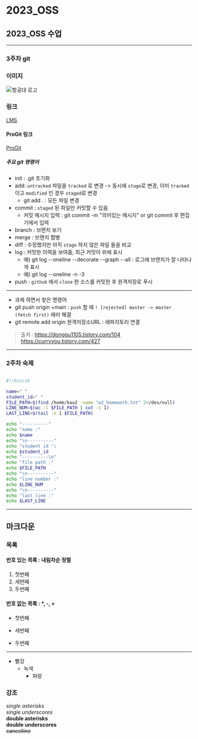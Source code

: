 # 2023_OSS
## 2023_OSS 수업

---

### 3주차 git

### 이미지

![항공대 
로고](https://github.com/You-jisang/2023_OSS/blob/main/img/kau/kau.png 
"한국항공대학교")

### 링크

[LMS](https://lms.kau.ac.kr/ "LMS")

#### ProGit 링크

[ProGit](https://git-scm.com/book/ko/v2 "ProGit")


##### 주요 git 명령어

* init : .git 초기화
* add: `untracked` 파일을 `tracked` 로 변경 -> 동시에 `stage`로 변경, 이미 
`tracked` 이고 `modified` 인 경우 `staged`로 변경
    * git add . : 모든 파일 변경
* commit : `staged` 된 파일만 커밋할 수 있음
    * 커밋 메시지 입력 : git commit -m "의미있는 메시지" or git commit 후 
편집기에서 입력
* branch : 브랜치 보기
* merge : 브랜치 합병
* diff : 수정했지만 아직 `stage` 하지 않은 파일 들을 비교   
* log : 커밋한 이력을 보여줌, 최근 커밋이 위에 표시
    * 예) git log --oneline --decorate --graph --all : 로그에 브랜치가 잘 
나타나게 표시
    * 예) git log --oneline -n -3
* push : `github` 에서 `clone` 한 소스를 커밋한 후 원격저장로 푸시
---
* 과제 하면서 찾은 명령어
* git push origin +main : `push` 할 때 `! [rejected] master -> master 
(fetch first)` 에러 해결
* git remote add origin 원격저장소URL : 레파지토리 연결
> 출처 : 
https://donggu1105.tistory.com/104<br/>https://curryyou.tistory.com/427
---

### 2주차 숙제

```bash

#!/bin/sh

name=" "
student_id=" "
FILE_PATH=$(find /home/kau2 -name "w2_homework.txt" 2>/dev/null)
LINE_NUM=$(wc -l $FILE_PATH | cut -c 1)
LAST_LINE=$(tail -n 1 $FILE_PATH)

echo "----------"
echo "name :"
echo $name
echo "\n----------"
echo "student id ":
echo $student_id
echo "----------\n"
echo "file path :"
echo $FILE_PATH
echo "\n----------"
echo "line number :"
echo $LINE_NUM
echo "\n----------"
echo "last line :"
echo $LAST_LINE
```

---

## 마크다운

### 목록

#### 번호 있는 목록 : 내림차순 정렬

1. 첫번째
3. 세번째
2. 두번째

#### 번호 없는 목록 : *, -, +

* 첫번째
- 세번째
+ 두번째

---
* 빨강
    - 녹색
        + 파랑	



### 강조

*single asterisks*<br/>
_single underscores_<br/> 
**double asterisks**<br/> 
__double underscores__<br/> 
~~cancelline~~



